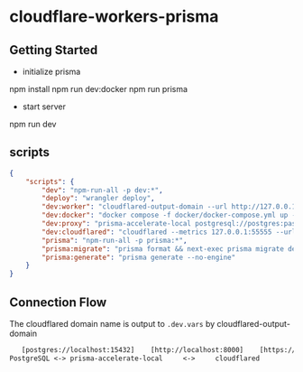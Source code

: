# cloudflare-workers-prisma

## Getting Started

- initialize prisma

npm install
npm run dev:docker
npm run prisma

- start server

npm run dev

## scripts

```json
{
	"scripts": {
		"dev": "npm-run-all -p dev:*",
		"deploy": "wrangler deploy",
		"dev:worker": "cloudflared-output-domain --url http://127.0.0.1:55555 -- echo DATABASE_URL=prisma://{host}/?api_key=dummy > .dev.vars && wrangler dev",
		"dev:docker": "docker compose -f docker/docker-compose.yml up -d",
		"dev:proxy": "prisma-accelerate-local postgresql://postgres:password@localhost:15432/postgres -p 8000 -t",
		"dev:cloudflared": "cloudflared --metrics 127.0.0.1:55555 --url http://127.0.0.1:8000",
		"prisma": "npm-run-all -p prisma:*",
		"prisma:migrate": "prisma format && next-exec prisma migrate dev",
		"prisma:generate": "prisma generate --no-engine"
	}
}
```

## Connection Flow

The cloudflared domain name is output to `.dev.vars` by cloudflared-output-domain

```txt
   [postgres://localhost:15432]    [http://localhost:8000]    [https://xxxx.trycloudflare.com/]
PostgreSQL <-> prisma-accelerate-local     <->     cloudflared             <->         prisma/edge
```

